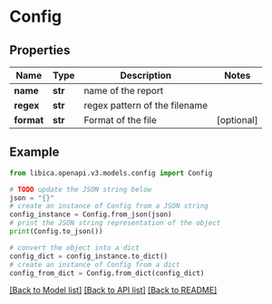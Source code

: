 # Config


## Properties

Name | Type | Description | Notes
------------ | ------------- | ------------- | -------------
**name** | **str** | name of the report | 
**regex** | **str** | regex pattern of the filename | 
**format** | **str** | Format of the file | [optional] 

## Example

```python
from libica.openapi.v3.models.config import Config

# TODO update the JSON string below
json = "{}"
# create an instance of Config from a JSON string
config_instance = Config.from_json(json)
# print the JSON string representation of the object
print(Config.to_json())

# convert the object into a dict
config_dict = config_instance.to_dict()
# create an instance of Config from a dict
config_from_dict = Config.from_dict(config_dict)
```
[[Back to Model list]](../README.md#documentation-for-models) [[Back to API list]](../README.md#documentation-for-api-endpoints) [[Back to README]](../README.md)


